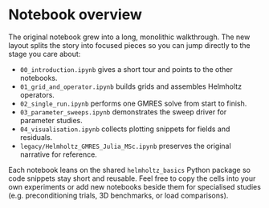 # Notebook overview

The original notebook grew into a long, monolithic walkthrough.  The new layout
splits the story into focused pieces so you can jump directly to the stage you
care about:

- `00_introduction.ipynb` gives a short tour and points to the other notebooks.
- `01_grid_and_operator.ipynb` builds grids and assembles Helmholtz operators.
- `02_single_run.ipynb` performs one GMRES solve from start to finish.
- `03_parameter_sweeps.ipynb` demonstrates the sweep driver for parameter
  studies.
- `04_visualisation.ipynb` collects plotting snippets for fields and residuals.
- `legacy/Helmholtz_GMRES_Julia_MSc.ipynb` preserves the original narrative for
  reference.

Each notebook leans on the shared `helmholtz_basics` Python package so code
snippets stay short and reusable.  Feel free to copy the cells into your own
experiments or add new notebooks beside them for specialised studies (e.g.
preconditioning trials, 3D benchmarks, or load comparisons).
